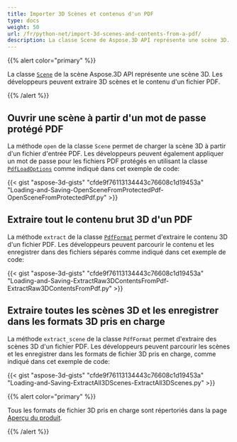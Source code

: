 ```yaml
---
title: Importer 3D Scènes et contenus d'un PDF
type: docs
weight: 50
url: /fr/python-net/import-3d-scenes-and-contents-from-a-pdf/
description: La classe Scene de Aspose.3D API représente une scène 3D. Les développeurs peuvent extraire des scènes 3D et le contenu d'un fichier PDF.
---
```

{{% alert color="primary" %}}

La classe [`Scene`](https://reference.aspose.com/3d/net/aspose.threed/scene) de la scène Aspose.3D API représente une scène 3D. Les développeurs peuvent extraire 3D scènes et le contenu d'un fichier PDF.

{{% /alert %}}
##  **Ouvrir une scène à partir d'un mot de passe protégé PDF**
La méthode `open` de la classe `Scene` permet de charger la scène 3D à partir d'un fichier d'entrée PDF. Les développeurs peuvent également appliquer un mot de passe pour les fichiers PDF protégés en utilisant la classe [`PdfLoadOptions`](https://reference.aspose.com/3d/net/aspose.threed.formats/pdfloadoptions) comme indiqué dans cet exemple de code:

{{< gist "aspose-3d-gists" "cfde9f76113134443c76608c1d19453a" "Loading-and-Saving-OpenSceneFromProtectedPdf-OpenSceneFromProtectedPdf.py" >}}
##  **Extraire tout le contenu brut 3D d'un PDF**
La méthode `extract` de la classe [`PdfFormat`](https://reference.aspose.com/3d/net/aspose.threed.formats/pdfformat) permet d'extraire le contenu 3D d'un fichier PDF. Les développeurs peuvent parcourir le contenu et les enregistrer dans des fichiers séparés comme indiqué dans cet exemple de code:

{{< gist "aspose-3d-gists" "cfde9f76113134443c76608c1d19453a" "Loading-and-Saving-ExtractRaw3DContentsFromPdf-ExtractRaw3DContentsFromPdf.py" >}}
##  **Extraire toutes les scènes 3D et les enregistrer dans les formats 3D pris en charge**
La méthode `extract_scene` de la classe `PdfFormat` permet d'extraire des scènes 3D d'un fichier PDF. Les développeurs peuvent parcourir les scènes et les enregistrer dans les formats de fichier 3D pris en charge, comme indiqué dans cet exemple de code:

{{< gist "aspose-3d-gists" "cfde9f76113134443c76608c1d19453a" "Loading-and-Saving-ExtractAll3DScenes-ExtractAll3DScenes.py" >}}

{{% alert color="primary" %}}

Tous les formats de fichier 3D pris en charge sont répertoriés dans la page [Aperçu du produit](/3d/fr/python-net/product-overview/).

{{% /alert %}}
